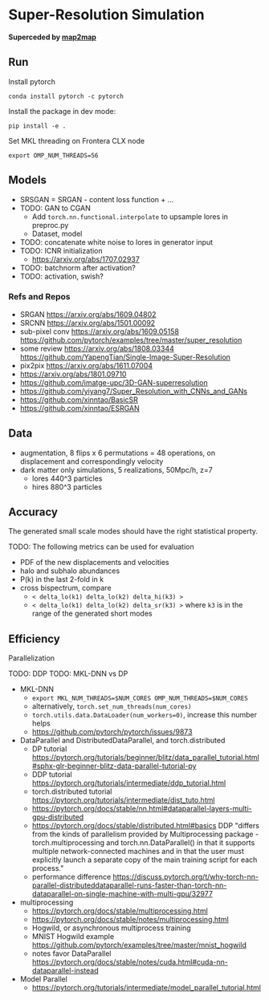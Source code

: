 # Super-Resolution Simulation

**Superceded by [map2map](https://github.com/eelregit/map2map)**

## Run

Install pytorch
```shell
conda install pytorch -c pytorch
```

Install the package in dev mode:
```
pip install -e .
```

Set MKL threading on Frontera CLX node
```shell
export OMP_NUM_THREADS=56
```


## Models

* SRSGAN = SRGAN - content loss function + ...
* TODO: GAN to CGAN
    - Add `torch.nn.functional.interpolate` to upsample lores in preproc.py
    - Dataset, model
* TODO: concatenate white noise to lores in generator input
* TODO: ICNR initialization
  - <https://arxiv.org/abs/1707.02937>
* TODO: batchnorm after activation?
* TODO: activation, swish?


### Refs and Repos

* SRGAN <https://arxiv.org/abs/1609.04802>
* SRCNN <https://arxiv.org/abs/1501.00092>
* sub-pixel conv <https://arxiv.org/abs/1609.05158>
  <https://github.com/pytorch/examples/tree/master/super_resolution>
* some review <https://arxiv.org/abs/1808.03344>
  <https://github.com/YapengTian/Single-Image-Super-Resolution>
* pix2pix <https://arxiv.org/abs/1611.07004>
* <https://arxiv.org/abs/1801.09710>
* <https://github.com/imatge-upc/3D-GAN-superresolution>
* <https://github.com/yiyang7/Super_Resolution_with_CNNs_and_GANs>
* <https://github.com/xinntao/BasicSR>
* <https://github.com/xinntao/ESRGAN>


## Data

* augmentation, 8 flips x 6 permutations = 48 operations, on displacement and
  correspondingly velocity
* dark matter only simulations, 5 realizations, 50Mpc/h, z=7
    - lores 440^3 particles
    - hires 880^3 particles


## Accuracy

The generated small scale modes should have the right statistical property.

TODO: The following metrics can be used for evaluation
* PDF of the new displacements and velocities
* halo and subhalo abundances
* P(k) in the last 2-fold in k
* cross bispectrum, compare
    - `< delta_lo(k1) delta_lo(k2) delta_hi(k3) >`
    - `< delta_lo(k1) delta_lo(k2) delta_sr(k3) >`
  where `k3` is in the range of the generated short modes


## Efficiency

Parallelization

TODO: DDP
TODO: MKL-DNN vs DP
* MKL-DNN
  - `export MKL_NUM_THREADS=$NUM_CORES OMP_NUM_THREADS=$NUM_CORES`
  - alternatively, `torch.set_num_threads(num_cores)`
  - `torch.utils.data.DataLoader(num_workers=0)`, increase this number helps
  - <https://github.com/pytorch/pytorch/issues/9873>
* DataParallel and DistributedDataParallel, and torch.distributed
  - DP tutorial <https://pytorch.org/tutorials/beginner/blitz/data_parallel_tutorial.html#sphx-glr-beginner-blitz-data-parallel-tutorial-py>
  - DDP tutorial <https://pytorch.org/tutorials/intermediate/ddp_tutorial.html>
  - torch.distributed tutorial <https://pytorch.org/tutorials/intermediate/dist_tuto.html>
  - <https://pytorch.org/docs/stable/nn.html#dataparallel-layers-multi-gpu-distributed>
  - <https://pytorch.org/docs/stable/distributed.html#basics>
    DDP "differs from the kinds of parallelism provided by Multiprocessing package - torch.multiprocessing and torch.nn.DataParallel() in that it supports multiple network-connected machines and in that the user must explicitly launch a separate copy of the main training script for each process."
  - performance difference <https://discuss.pytorch.org/t/why-torch-nn-parallel-distributeddataparallel-runs-faster-than-torch-nn-dataparallel-on-single-machine-with-multi-gpu/32977>
* multiprocessing
  - <https://pytorch.org/docs/stable/multiprocessing.html>
  - <https://pytorch.org/docs/stable/notes/multiprocessing.html>
  - Hogwild, or asynchronous multiprocess training
  - MNIST Hogwild example <https://github.com/pytorch/examples/tree/master/mnist_hogwild>
  - notes favor DataParallel <https://pytorch.org/docs/stable/notes/cuda.html#cuda-nn-dataparallel-instead>
* Model Parallel
  - <https://pytorch.org/tutorials/intermediate/model_parallel_tutorial.html>
